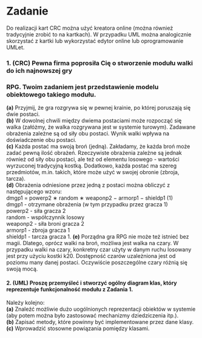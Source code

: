 # Zadanie

Do realizacji kart CRC można użyć kreatora online (można również tradycyjnie zrobić to
na kartkach). W przypadku UML można analogicznie skorzystać z kartki lub wykorzystać
edytor online lub oprogramowanie UMLet.
### 1. (CRC) Pewna firma poprosiła Cię o stworzenie modułu walki do ich najnowszej gry
### RPG. Twoim zadaniem jest przedstawienie modelu obiektowego takiego modułu.</br>
**(a)** Przyjmij, że gra rozgrywa się w pewnej krainie, po której poruszają się dwie
postaci.</br>
**(b)** W dowolnej chwili między dwiema postaciami może rozpocząć się walka (załóżmy,
że walka rozgrywana jest w systemie turowym). Zadawane obrażenia zależne są
od siły obu postaci. Wynik walki wpływa na doświadczenie obu postaci.</br>
**(c)** Każda postać ma swoją broń (jedną). Zakładamy, że każda broń może zadać
pewną ilość obrażeń. Rzeczywiste obrażenia zależne są jednak również od siły obu
postaci, ale też od elementu losowego - wartości wyrzuconej tradycyjną kostką.
Dodatkowo, każda postać ma szereg przedmiotów, m.in. takich, które może użyć
w swojej obronie (zbroja, tarcza).</br>
**(d)** Obrażenia odniesione przez jedną z postaci można obliczyć z następującego wzoru:  
      dmgp1 = powerp2 ∗ random ∗ weaponp2 − armorp1 − shieldp1 (1)  
      dmgp1 - otrzymane obrażenia (w tym przypadku przez gracza 1)  
      powerp2 - siła gracza 2  
      random - współczynnik losowy  
      weaponp2 - siła broni gracza 2  
      armorp1 - zbroja gracza 1  
      shieldp1 - tarcza gracza 1.
**(e)** Porządna gra RPG nie może też istnieć bez magii. Dlatego, oprócz walki na
broń, możliwa jest walka na czary. W przypadku walki na czary, konkretny czar
użyty w danym ruchu losowany jest przy użyciu kostki k20. Dostępność czarów
uzależniona jest od poziomu many danej postaci. Oczywiście poszczególne czary
różnią się swoją mocą.</br>
#### 2. (UML) Proszę przemyśleć i stworzyć ogólny diagram klas, który reprezentuje funkcjonalność modułu z Zadania 1.  
Należy kolejno:  
**(a)** Znaleźć możliwie dużo uogólnionych reprezentacji obiektów w systemie (aby potem można było zastosować mechanizmy dziedziczenia    itp.).    
**(b)** Zapisać metody, które powinny być implementowane przez dane klasy.  
**(c)** Wprowadzić stosowne powiązania pomiędzy klasami.
